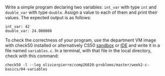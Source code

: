 Write a simple program declaring two variables: `int_var` with type `int` and
`double_var` with type `double`. Assign a value to each of them and print their
values. The expected output is as follows:

```
int_var: 42
double_var: 24.000000
```

To check the correctness of your program, use the department VM image with check50 installed or alternatively CS50 [sandbox](sandbox.cs50.io)
or [IDE](ide.cs50.io) and write it in a file named `variables.c`. In a terminal,
with that file in the local directory, check with this command:

```shell
check50 -l --log olivierpierre/comp26020-problems/master/week2-c-basics/04-variables
```
